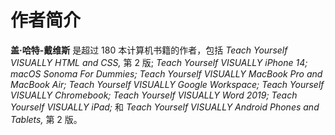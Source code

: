 # 作者简介

**盖·哈特-戴维斯** 是超过 180 本计算机书籍的作者，包括 *Teach Yourself VISUALLY HTML and CSS,* 第 2 版; *Teach Yourself VISUALLY iPhone 14; macOS Sonoma For Dummies; Teach Yourself VISUALLY MacBook Pro and MacBook Air; Teach Yourself VISUALLY Google Workspace; Teach Yourself VISUALLY Chromebook; Teach Yourself VISUALLY Word 2019; Teach Yourself VISUALLY iPad;* 和 *Teach Yourself VISUALLY Android Phones and Tablets,* 第 2 版。
